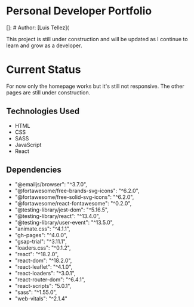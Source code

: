 # Personal Developer Portfolio

[]: # Author: [Luis Tellez](

This project is still under construction and will be updated as I continue to learn and grow as a developer.

# Current Status

For now only the homepage works but it's still not responsive. The other pages are still under construction.

## Technologies Used

- HTML
- CSS
- SASS
- JavaScript
- React

## Dependencies

- "@emailjs/browser": "^3.7.0",
- "@fortawesome/free-brands-svg-icons": "^6.2.0",
- "@fortawesome/free-solid-svg-icons": "^6.2.0",
- "@fortawesome/react-fontawesome": "^0.2.0",
- "@testing-library/jest-dom": "^5.16.5",
- "@testing-library/react": "^13.4.0",
- "@testing-library/user-event": "^13.5.0",
- "animate.css": "^4.1.1",
- "gh-pages": "^4.0.0",
- "gsap-trial": "^3.11.1",
- "loaders.css": "^0.1.2",
- "react": "^18.2.0",
- "react-dom": "^18.2.0",
- "react-leaflet": "^4.1.0",
- "react-loaders": "^3.0.1",
- "react-router-dom": "^6.4.1",
- "react-scripts": "5.0.1",
- "sass": "^1.55.0",
- "web-vitals": "^2.1.4"
